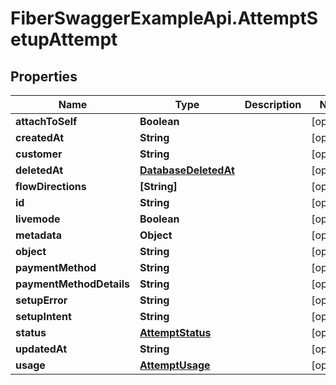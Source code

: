 # FiberSwaggerExampleApi.AttemptSetupAttempt

## Properties

Name | Type | Description | Notes
------------ | ------------- | ------------- | -------------
**attachToSelf** | **Boolean** |  | [optional] 
**createdAt** | **String** |  | [optional] 
**customer** | **String** |  | [optional] 
**deletedAt** | [**DatabaseDeletedAt**](DatabaseDeletedAt.md) |  | [optional] 
**flowDirections** | **[String]** |  | [optional] 
**id** | **String** |  | [optional] 
**livemode** | **Boolean** |  | [optional] 
**metadata** | **Object** |  | [optional] 
**object** | **String** |  | [optional] 
**paymentMethod** | **String** |  | [optional] 
**paymentMethodDetails** | **String** |  | [optional] 
**setupError** | **String** |  | [optional] 
**setupIntent** | **String** |  | [optional] 
**status** | [**AttemptStatus**](AttemptStatus.md) |  | [optional] 
**updatedAt** | **String** |  | [optional] 
**usage** | [**AttemptUsage**](AttemptUsage.md) |  | [optional] 


